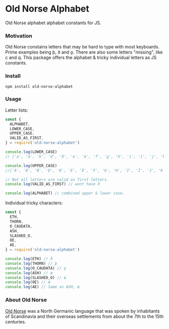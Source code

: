 # Old Norse Alphabet

Old Norse alphabet alphabet constants for JS.

### Motivation

Old Norse constains letters that may be hard to type with most keyboards. Prime examples being þ, ð and ǫ. There are also some letters "missing", like c and q. This package offers the alphabet & tricky individual letters as JS constants.


### Install

`npm install old-norse-alphabet`

### Usage


Letter lists:

```javascript
const {
  ALPHABET,
  LOWER_CASE,
  UPPER_CASE,
  VALID_AS_FIRST,
} = require('old-norse-alphabet')

console.log(LOWER_CASE)
// ['a', 'á', 'b', 'd', 'ð', 'e', 'é', 'f', 'g', 'h', 'i', 'í', 'j', 'k', 'l', 'm', 'n', 'o', 'ó', 'p', 'r', 's', 't', 'u', 'ú', 'v', 'w', 'y', 'ý', 'þ', 'æ', 'ǫ', 'ø', 'œ']

console.log(UPPER_CASE)
//['A', 'Á', 'B', 'D', 'Ð', 'E', 'É', 'F', 'G', 'H', 'I', 'Í', 'J', 'K', 'L', 'M', 'N', 'O', 'Ó', 'P', 'R', 'S', 'T', 'U', 'Ú', 'V', 'W', 'Y', 'Ý', 'Þ', 'Æ', 'Ǫ', 'Ø', 'Œ']

// Not all letters are valid as first letters.
console.log(VALID_AS_FIRST) // wont have ð

console.log(ALPHABET) // combined upper & lower case.

```

Individual tricky characters:

```javascript
const {
  ETH,
  THORN,
  O_CAUDATA,
  ASH,
  SLASHED_O,
  OE,
  AE,
} = require('old-norse-alphabet')

console.log(ETH) // ð
console.log(THORN) // þ
console.log(O_CAUDATA) // ǫ
console.log(ASH) // æ
console.log(SLASHED_O) // ø
console.log(OE) // œ
console.log(AE) // Same as ASH, æ

```

### About Old Norse

[Old Norse](https://en.wikipedia.org/wiki/Old_Norse) was a North Germanic language that was spoken by inhabitants of Scandinavia and their overseas settlements from about the 7th to the 15th centuries.
